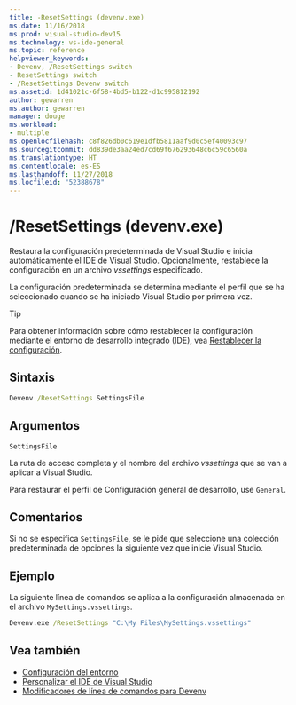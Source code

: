```yaml
---
title: -ResetSettings (devenv.exe)
ms.date: 11/16/2018
ms.prod: visual-studio-dev15
ms.technology: vs-ide-general
ms.topic: reference
helpviewer_keywords:
- Devenv, /ResetSettings switch
- ResetSettings switch
- /ResetSettings Devenv switch
ms.assetid: 1d41021c-6f58-4bd5-b122-d1c995812192
author: gewarren
ms.author: gewarren
manager: douge
ms.workload:
- multiple
ms.openlocfilehash: c8f826db0c619e1dfb5811aaf9d0c5ef40093c97
ms.sourcegitcommit: dd839de3aa24ed7cd69f676293648c6c59c6560a
ms.translationtype: HT
ms.contentlocale: es-ES
ms.lasthandoff: 11/27/2018
ms.locfileid: "52388678"
---
```

# <a name="resetsettings-devenvexe"></a>/ResetSettings (devenv.exe)

Restaura la configuración predeterminada de Visual Studio e inicia automáticamente el IDE de Visual Studio. Opcionalmente, restablece la configuración en un archivo *vssettings* especificado.

La configuración predeterminada se determina mediante el perfil que se ha seleccionado cuando se ha iniciado Visual Studio por primera vez.

> [!TIP]
> Para obtener información sobre cómo restablecer la configuración mediante el entorno de desarrollo integrado (IDE), vea [Restablecer la configuración](../environment-settings.md#reset-settings).

## <a name="syntax"></a>Sintaxis

```cmd
Devenv /ResetSettings SettingsFile
```

## <a name="arguments"></a>Argumentos

`SettingsFile`

La ruta de acceso completa y el nombre del archivo *vssettings* que se van a aplicar a Visual Studio.

Para restaurar el perfil de Configuración general de desarrollo, use `General`.

## <a name="remarks"></a>Comentarios

Si no se especifica `SettingsFile`, se le pide que seleccione una colección predeterminada de opciones la siguiente vez que inicie Visual Studio.

## <a name="example"></a>Ejemplo

La siguiente línea de comandos se aplica a la configuración almacenada en el archivo `MySettings.vssettings`.

```cmd
Devenv.exe /ResetSettings "C:\My Files\MySettings.vssettings"
```

## <a name="see-also"></a>Vea también

- [Configuración del entorno](../environment-settings.md)
- [Personalizar el IDE de Visual Studio](../../ide/personalizing-the-visual-studio-ide.md)
- [Modificadores de línea de comandos para Devenv](../../ide/reference/devenv-command-line-switches.md)